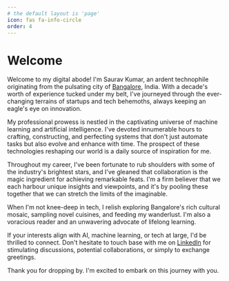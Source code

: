 ```yaml
---
# the default layout is 'page'
icon: fas fa-info-circle
order: 4
---
```


# Welcome

Welcome to my digital abode! I'm Saurav Kumar, an ardent technophile originating from the pulsating city of [Bangalore](https://meet.hn/city/in-Bengaluru), India. With a decade's worth of experience tucked under my belt, I've journeyed through the ever-changing terrains of startups and tech behemoths, always keeping an eagle's eye on innovation.

My professional prowess is nestled in the captivating universe of machine learning and artificial intelligence. I've devoted innumerable hours to crafting, constructing, and perfecting systems that don't just automate tasks but also evolve and enhance with time. The prospect of these technologies reshaping our world is a daily source of inspiration for me.

Throughout my career, I've been fortunate to rub shoulders with some of the industry's brightest stars, and I've gleaned that collaboration is the magic ingredient for achieving remarkable feats. I'm a firm believer that we each harbour unique insights and viewpoints, and it's by pooling these together that we can stretch the limits of the imaginable.

When I'm not knee-deep in tech, I relish exploring Bangalore's rich cultural mosaic, sampling novel cuisines, and feeding my wanderlust. I'm also a voracious reader and an unwavering advocate of lifelong learning.

If your interests align with AI, machine learning, or tech at large, I'd be thrilled to connect. Don't hesitate to touch base with me on [LinkedIn](https://www.linkedin.com/in/sauraav007/) for stimulating discussions, potential collaborations, or simply to exchange greetings.

Thank you for dropping by. I'm excited to embark on this journey with you.


